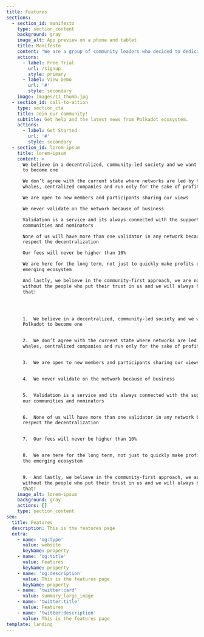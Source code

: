 ```yaml
---
title: Features
sections:
  - section_id: manifesto
    type: section_content
    background: gray
    image_alt: App preview on a phone and tablet
    title: Manifesto
    content: "We are a group of community leaders who decided to dedicate their professional lives to the Polkadot and its diverse ecosystem.\_\n\nEach of us created his own community, published the content, started validating on the network, and promoted Polkadot and its projects as much as he could. But most importantly, we started doing this because of the passion we share for the wonderful cryptocurrency technology - and the most promising project that is out there, the Polkadot!\n\nAside from publishing articles on Medium, tweeting about the newest events in the ecosystem, and supporting our community in understanding various aspects of Polkadot, we also validate on the network. We understand validation not only as a way to earn some profits (although that’s a nice bonus), we take it as a service to the network. What we care about the most is a healthy and organic growth of the ecosystem and we believe that only validators with deep roots in the community can provide that.\n\nUnfortunately, validating has become a business for many. There are big companies with enormous funding specialized in running their nodes - they usually run them on many networks and their only goal is increasing the profits. They do not care about the network, they do not care about the community and they definitely do not care about small players, believing in the better, decentralized world. Our opinion is that this is not how Satoshi Nakamoto imagined a trustless society, full of independent individuals and communities not only running the network but also supporting its users.\n\nAnd this is why we decided to join our forces, earn the trust of the community and become one of the strongest supporters of the Polkadot Ecosystem. So let us present you our manifesto, the set of principles we will always honor!\n\n"
    actions:
      - label: Free Trial
        url: /signup
        style: primary
      - label: View Demo
        url: '#'
        style: secondary
    image: images/11_thumb.jpg
  - section_id: call-to-action
    type: section_cta
    title: Join our community!
    subtitle: Get help and the latest news from Polkadot ecosystem.
    actions:
      - label: Get Started
        url: '#'
        style: secondary
  - section_id: lorem-ipsum
    title: lorem-ipsum
    content: >
      We believe in a decentralized, community-led society and we want Polkadot
      to become one

      We don’t agree with the current state where networks are led by the
      whales, centralized companies and run only for the sake of profit

      We are open to new members and participants sharing our views

      We never validate on the network because of business

      Validation is a service and its always connected with the support of our
      communities and nominators

      None of us will have more than one validator in any network because we
      respect the decentralization

      Our fees will never be higher than 10%

      We are here for the long term, not just to quickly make profits out of the
      emerging ecosystem

      And lastly, we believe in the community-first approach, we are nothing
      without the people who put their trust in us and we will always honor
      that!




      1.  We believe in a decentralized, community-led society and we want
      Polkadot to become one


      2.  We don’t agree with the current state where networks are led by the
      whales, centralized companies and run only for the sake of profit


      3.  We are open to new members and participants sharing our views


      4.  We never validate on the network because of business


      5.  Validation is a service and its always connected with the support of
      our communities and nominators


      6.  None of us will have more than one validator in any network because we
      respect the decentralization


      7.  Our fees will never be higher than 10%


      8.  We are here for the long term, not just to quickly make profits out of
      the emerging ecosystem


      9.  And lastly, we believe in the community-first approach, we are nothing
      without the people who put their trust in us and we will always honor
      that!
    image_alt: lorem-ipsum
    background: gray
    actions: []
    type: section_content
seo:
  title: Features
  description: This is the features page
  extra:
    - name: 'og:type'
      value: website
      keyName: property
    - name: 'og:title'
      value: Features
      keyName: property
    - name: 'og:description'
      value: This is the features page
      keyName: property
    - name: 'twitter:card'
      value: summary_large_image
    - name: 'twitter:title'
      value: Features
    - name: 'twitter:description'
      value: This is the features page
template: landing
---
```

